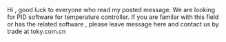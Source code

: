Hi , good luck to everyone who read my posted message. We are looking for PID software for temperature controller. If you are familar with this field or has the related 
software , please leave message here and contact us by trade at toky.com.cn

